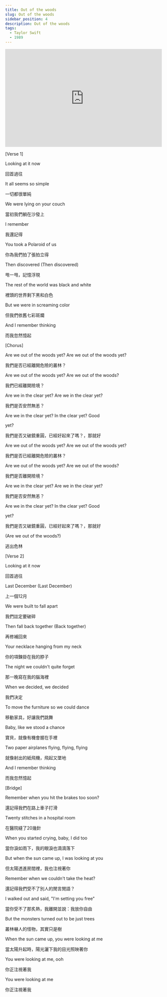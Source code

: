 ```yaml
---
title: Out of the woods
slug: Out of the woods
sidebar_position: 4
description: Out of the woods
tags:
  - Taylor Swift
  - 1989
---
```


<iframe width="100%" height="315" src="https://www.youtube.com/embed/JLf9q36UsBk" title="YouTube video player" frameborder="0" allow="accelerometer; autoplay; clipboard-write; encrypted-media; gyroscope; picture-in-picture; web-share" allowfullscreen></iframe>

[Verse 1]

Looking at it now

回首過往

It all seems so simple

一切都很單純

We were lying on your couch

當初我們躺在沙發上

I remember

我還記得

You took a Polaroid of us

你為我們拍了張拍立得

Then discovered (Then discovered)

甩一甩，記憶浮現

The rest of the world was black and white

裡頭的世界剩下黑和白色

But we were in screaming color

但我們依舊七彩斑斕

And I remember thinking

而我忽然憶起

[Chorus]

Are we out of the woods yet? Are we out of the woods yet?

我們是否已經離開危險的叢林？

Are we out of the woods yet? Are we out of the woods?

我們已經離開險境？

Are we in the clear yet? Are we in the clear yet?

我們是否安然無恙？

Are we in the clear yet? In the clear yet? Good

yet?

我們是否又破鏡重圓，已經好起來了嗎？，那就好

Are we out of the woods yet? Are we out of the woods yet?

我們是否已經離開危險的叢林？

Are we out of the woods yet? Are we out of the woods?

我們是否離開險境？

Are we in the clear yet? Are we in the clear yet?

我們是否安然無恙？

Are we in the clear yet? In the clear yet? Good

yet?

我們是否又破鏡重圓，已經好起來了嗎？，那就好

(Are we out of the woods?)

逃出危林

[Verse 2]

Looking at it now

回首過往

Last December (Last December)

上一個12月

We were built to fall apart

我們註定要破碎

Then fall back together (Back together)

再修補回來

Your necklace hanging from my neck

你的項鍊掛在我的脖子

The night we couldn't quite forget

那一晚寫在我的腦海裡

When we decided, we decided

我們決定

To move the furniture so we could dance

移動家具，好讓我們跳舞

Baby, like we stood a chance

寶貝，就像有機會握在手裡

Two paper airplanes flying, flying, flying

就像射出的紙飛機，飛起又墜地

And I remember thinking

而我忽然憶起

[Bridge]

Remember when you hit the brakes too soon?

還記得我們在路上車子打滑

Twenty stitches in a hospital room

在醫院縫了20幾針

When you started crying, baby, I did too

當你淚如雨下，我的眼淚也滴滴落下

But when the sun came up, I was looking at you

但太陽透進房間裡，我也注視著你

Remember when we couldn't take the heat?

還記得我們受不了別人的閒言閒語？

I walked out and said, "I'm setting you free"

當你受不了那炙熱，我離開並說：我放你自由

But the monsters turned out to be just trees

叢林嚇人的怪物，其實只是樹

When the sun came up, you were looking at me

當太陽升起時，陽光灑下我的目光照映著你

You were looking at me, ooh

你正注視著我

You were looking at me

你正注視著我